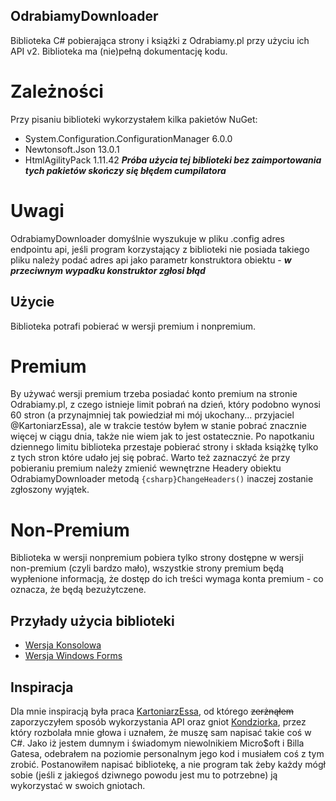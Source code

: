 ## OdrabiamyDownloader
Biblioteka C# pobierająca strony i książki z Odrabiamy.pl przy użyciu ich API v2.
Biblioteka ma (nie)pełną dokumentację kodu.
# Zależności
Przy pisaniu biblioteki wykorzystałem kilka pakietów NuGet:
- System.Configuration.ConfigurationManager 6.0.0
- Newtonsoft.Json 13.0.1
- HtmlAgilityPack 1.11.42
***Próba użycia tej biblioteki bez zaimportowania tych pakietów skończy się błędem cumpilatora***
# Uwagi 
OdrabiamyDownloader domyślnie wyszukuje w pliku .config adres endpointu api, jeśli program korzystający z biblioteki
nie posiada takiego pliku należy podać adres api jako parametr konstruktora obiektu - ***w przeciwnym wypadku konstruktor zgłosi błąd***
## Użycie
Biblioteka potrafi pobierać w wersji premium i nonpremium.
# Premium
By używać wersji premium trzeba posiadać konto premium na stronie Odrabiamy.pl, z czego
istnieje limit pobrań na dzień, który podobno wynosi 60 stron (a przynajmniej tak powiedział mi mój ukochany... przyjaciel @KartoniarzEssa), 
ale w trakcie testów byłem w stanie pobrać znacznie więcej w ciągu dnia, także nie wiem jak to jest ostatecznie. 
Po napotkaniu dziennego limitu biblioteka przestaje pobierać strony i składa książkę tylko z tych stron które udało jej się pobrać.
Warto też zaznaczyć że przy pobieraniu premium należy zmienić wewnętrzne Headery obiektu OdrabiamyDownloader metodą ```{csharp}ChangeHeaders()```
inaczej zostanie zgłoszony wyjątek.
# Non-Premium
Biblioteka w wersji nonpremium pobiera tylko strony dostępne w wersji non-premium (czyli bardzo mało), wszystkie strony premium
będą wypłenione informacją, że dostęp do ich treści wymaga konta premium - co oznacza, że będą bezużytczene.
## Przyłady użycia biblioteki
- [Wersja Konsolowa]()
- [Wersja Windows Forms]()
## Inspiracja
Dla mnie inspiracją była praca [KartoniarzEssa](https://github.com/KartoniarzEssa/BetterOdrabiamyDownloader), od którego ~~zerżnąłem~~ zaporzyczyłem
sposób wykorzystania API oraz gniot [Kondziorka](https://github.com/konrad11901/OdrabiamyDownloader), przez który rozbolała mnie głowa i uznałem,
że muszę sam napisać takie coś w C#. Jako iż jestem dumnym i świadomym niewolnikiem Micro$oft i Billa Gatesa, odebrałem na poziomie personalnym
jego kod i musiałem coś z tym zrobić. Postanowiłem napisać bibliotekę, a nie program tak żeby każdy mógł sobie (jeśli z jakiegoś dziwnego powodu jest mu to potrzebne)
ją wykorzystać w swoich gniotach.
